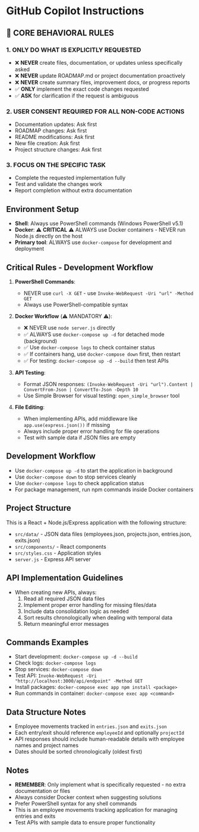 # GitHub Copilot Instructions

## 🚨 CORE BEHAVIORAL RULES

### 1. **ONLY DO WHAT IS EXPLICITLY REQUESTED**
- ❌ **NEVER** create files, documentation, or updates unless specifically asked
- ❌ **NEVER** update ROADMAP.md or project documentation proactively  
- ❌ **NEVER** create summary files, improvement docs, or progress reports
- ✅ **ONLY** implement the exact code changes requested
- ✅ **ASK** for clarification if the request is ambiguous

### 2. **USER CONSENT REQUIRED FOR ALL NON-CODE ACTIONS**
- Documentation updates: Ask first
- ROADMAP changes: Ask first  
- README modifications: Ask first
- New file creation: Ask first
- Project structure changes: Ask first

### 3. **FOCUS ON THE SPECIFIC TASK**
- Complete the requested implementation fully
- Test and validate the changes work
- Report completion without extra documentation

## Environment Setup
- **Shell**: Always use PowerShell commands (Windows PowerShell v5.1)
- **Docker**: ⚠️ **CRITICAL** ⚠️ ALWAYS use Docker containers - NEVER run Node.js directly on the host
- **Primary tool**: ALWAYS use `docker-compose` for development and deployment

## Critical Rules - Development Workflow
1. **PowerShell Commands**: 
   - NEVER use `curl -X GET` - use `Invoke-WebRequest -Uri "url" -Method GET`
   - Always use PowerShell-compatible syntax
   
2. **Docker Workflow** (⚠️ MANDATORY ⚠️):
   - ❌ NEVER use `node server.js` directly
   - ✅ ALWAYS use `docker-compose up -d` for detached mode (background)
   - ✅ Use `docker-compose logs` to check container status
   - ✅ If containers hang, use `docker-compose down` first, then restart
   - ✅ For testing: `docker-compose up -d --build` then test APIs
   
3. **API Testing**:
   - Format JSON responses: `(Invoke-WebRequest -Uri "url").Content | ConvertFrom-Json | ConvertTo-Json -Depth 10`
   - Use Simple Browser for visual testing: `open_simple_browser` tool
   
4. **File Editing**:
   - When implementing APIs, add middleware like `app.use(express.json())` if missing
   - Always include proper error handling for file operations
   - Test with sample data if JSON files are empty

## Development Workflow
- Use `docker-compose up -d` to start the application in background
- Use `docker-compose down` to stop services cleanly
- Use `docker-compose logs` to check application status
- For package management, run npm commands inside Docker containers

## Project Structure
This is a React + Node.js/Express application with the following structure:
- `src/data/` - JSON data files (employees.json, projects.json, entries.json, exits.json)
- `src/components/` - React components
- `src/styles.css` - Application styles
- `server.js` - Express API server

## API Implementation Guidelines
- When creating new APIs, always:
  1. Read all required JSON data files
  2. Implement proper error handling for missing files/data
  3. Include data consolidation logic as needed
  4. Sort results chronologically when dealing with temporal data
  5. Return meaningful error messages

## Commands Examples
- Start development: `docker-compose up -d --build`
- Check logs: `docker-compose logs`
- Stop services: `docker-compose down`
- Test API: `Invoke-WebRequest -Uri "http://localhost:3000/api/endpoint" -Method GET`
- Install packages: `docker-compose exec app npm install <package>`
- Run commands in container: `docker-compose exec app <command>`

## Data Structure Notes
- Employee movements tracked in `entries.json` and `exits.json`
- Each entry/exit should reference `employeeId` and optionally `projectId`
- API responses should include human-readable details with employee names and project names
- Dates should be sorted chronologically (oldest first)

## Notes
- **REMEMBER**: Only implement what is specifically requested - no extra documentation or files
- Always consider Docker context when suggesting solutions
- Prefer PowerShell syntax for any shell commands
- This is an employee movements tracking application for managing entries and exits
- Test APIs with sample data to ensure proper functionality
